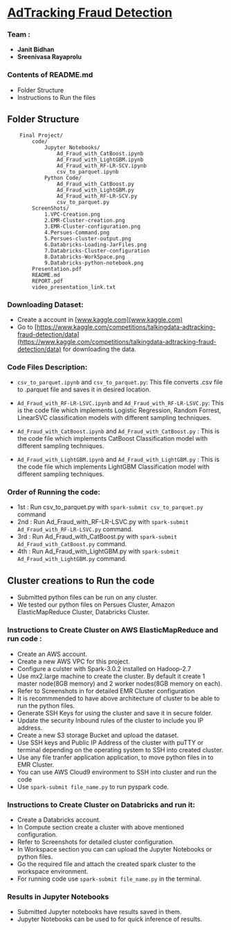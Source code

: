 # **[AdTracking Fraud Detection](https://youtu.be/IKyB8Jsw8V4)**


### Team : 
- **Janit Bidhan**
- **Sreenivasa Rayaprolu**

### Contents of README.md 
 - Folder Structure
 - Instructions to Run the files



## **Folder Structure**

``` 
    Final Project/ 
	    code/
	        Jupyter Notebooks/
	            Ad_Fraud_with_CatBoost.ipynb
				Ad_Fraud_with_LightGBM.ipynb
				Ad_Fraud_with_RF-LR-SCV.ipynb
				csv_to_parquet.ipynb
	        Python Code/
	            Ad_Fraud_with_CatBoost.py
				Ad_Fraud_with_LightGBM.py
				Ad_Fraud_with_RF-LR-SCV.py
				csv_to_parquet.py
		ScreenShots/
			1.VPC-Creation.png
			2.EMR-Cluster-creation.png
			3.EMR-Cluster-configuration.png
			4.Persues-Command.png
			5.Persues-cluster-output.png
			6.Databricks-Loading-JarFiles.png
			7.Databricks-Cluster-configuration
			8.Databricks-WorkSpace.png
			9.Databricks-python-notebook.png
		Presentation.pdf
		README.md
		REPORT.pdf
		video_presentation_link.txt
```

### Downloading Dataset:
	
- Create a account in [www.kaggle.com](www.kaggle.com)
- Go to [https://www.kaggle.com/competitions/talkingdata-adtracking-fraud-detection/data](https://www.kaggle.com/competitions/talkingdata-adtracking-fraud-detection/data) for downloading the data.


### Code Files Description: 

- ```csv_to_parquet.ipynb``` and ```csv_to_parquet.py```: 
		This file converts .csv file to .parquet file and saves it in desired location.

- ```Ad_Fraud_with_RF-LR-LSVC.ipynb``` and ```Ad_Fraud_with_RF-LR-LSVC.py```:
		This is the code file which implements Logistic Regression, Random Forrest, LinearSVC classification models with different sampling techniques.

- ```Ad_Fraud_with_CatBoost.ipynb``` and ```Ad_Fraud_with_CatBoost.py``` : 
		This is the code file which implements CatBoost Classification model with different sampling techniques.
	
- ```Ad_Fraud_with_LightGBM.ipynb``` and ```Ad_Fraud_with_LightGBM.py```  :
		This is the code file which implements LightGBM Classification model with different sampling techniques.  


### Order of Running the code:
- 1st : Run csv_to_parquet.py with ```spark-submit csv_to_parquet.py``` command
- 2nd : Run Ad_Fraud_with_RF-LR-LSVC.py with ```spark-submit Ad_Fraud_with_RF-LR-LSVC.py``` command.
- 3rd : Run Ad_Fraud_with_CatBoost.py with ```spark-submit Ad_Fraud_with_CatBoost.py``` command.
- 4th : Run Ad_Fraud_with_LightGBM.py with ```spark-submit Ad_Fraud_with_LightGBM.py``` command.



## Cluster creations to Run the code
* Submitted python files can be run on any cluster. 
* We tested our python files on Persues Cluster, Amazon ElasticMapReduce Cluster, Databricks Cluster.


### Instructions to Create Cluster on AWS ElasticMapReduce and run code :
	
- Create an AWS account.
- Create a new AWS VPC for this project. 
- Configure a culster with Spark-3.0.2 installed on Hadoop-2.7
- Use mx2.large machine to create the cluster. By default it create 1 master node(8GB memory) and 2 worker nodes(8GB memory on each).  
- Refer to Screenshots in for detailed EMR Cluster configuration
- It is recommmended to have above architecture of cluster to be able to run the python files.
- Generate SSH Keys for using the cluster and save it in secure folder.
- Update the security Inbound rules of the cluster to include you IP address.
- Create a new S3 storage Bucket and upload the dataset.
- Use SSH keys and Public IP Address of the cluster with puTTY or terminal depending on the operating system to SSH into created cluster.
- Use any file tranfer application application, to move python files in to EMR Cluster. 
- You can use AWS Cloud9 environment to SSH into cluster and run the code
- Use ```spark-submit file_name.py``` to run pyspark code. 


### Instructions to Create Cluster on Databricks and run it:
	
- Create a Databricks account.
- In Compute section create a cluster with above mentioned configuration.
- Refer to Screenshots for detailed cluster configuration.
- In Workspace section you can can upload the Jupyter Notebooks or python files.
- Go the required file and attach the created spark cluster to the workspace environment.
- For running code use ```spark-submit file_name.py``` in the terminal.


### Results in Jupyter Notebooks
- Submitted Jupyter notebooks have results saved in them. 
- Jupyter Notebooks can be used to for quick inference of results.
